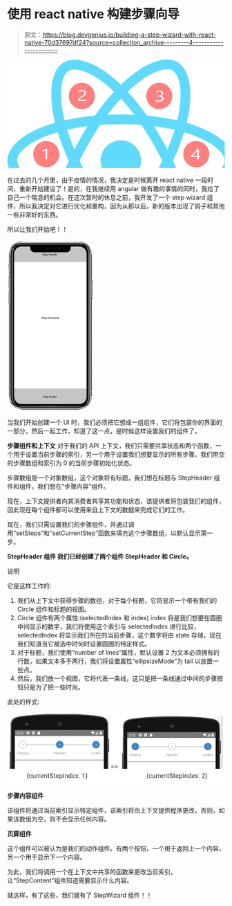 # 使用 react native 构建步骤向导

> 原文：<https://blog.devgenius.io/building-a-step-wizard-with-react-native-70d37697df24?source=collection_archive---------4----------------------->

![](img/11a31d37dcab2818b4393c9f50a9b798.png)

在过去的几个月里，由于疫情的情况，我决定是时候离开 react native 一段时间，重新开始建设了！是的，在我继续用 angular 做有趣的事情的同时，我给了自己一个喘息的机会。在这次暂时的休息之前，我开发了一个 step wizard 组件，所以我决定对它进行优化和重构，因为从那以后，新的版本出现了钩子和其他一些非常好的东西。

所以让我们开始吧！！

![](img/af119b4943ca6a5b9af9845f10e26045.png)

当我们开始创建一个 UI 时，我们必须把它想成一组组件，它们将包装你的界面的一部分，然后一起工作，知道了这一点，是时候这样设置我们的组件了。

**步骤组件和上下文** 对于我们的 API 上下文，我们只需要共享状态和两个函数，一个用于设置当前步骤的索引，另一个用于设置我们想要显示的所有步骤。我们用空的步骤数组和索引为 0 的当前步骤初始化状态。

步骤数组是一个对象数组，这个对象将有标题，我们想在标题与 StepHeader 组件和组件，我们想在"步骤内容"组件。

现在，上下文提供者向其消费者共享其功能和状态，该提供者将包装我们的组件，因此现在每个组件都可以使用来自上下文的数据来完成它们的工作。

现在，我们只需设置我们的步骤组件，并通过调用“setSteps”和“setCurrentStep”函数来填充这个步骤数组，以默认显示第一步。

**StepHeader 组件
我们已经创建了两个组件 StepHeader 和 Circle。**

说明

它是这样工作的:

1.  我们从上下文中获得步骤的数组，对于每个标题，它将显示一个带有我们的 Circle 组件和标题的视图。
2.  Circle 组件有两个属性:(selectedIndex 和 index) index 将是我们想要在圆圈中间显示的数字，我们将使用这个索引与 selectedIndex 进行比较，selectedIndex 将显示我们所在的当前步骤，这个数字将由 state 存储，现在我们知道当它被选中时何时设置圆圈的特定样式。
3.  对于标题，我们使用“number of lines”属性，默认设置 2 为文本必须拥有的行数，如果文本多于两行，我们将设置属性“ellipsizeMode”为 tail 以放置一些点。
4.  然后，我们放一个视图，它将代表一条线，这只是把一条线通过中间的步骤按钮只是为了把一些时尚。

此处的样式:

![](img/e42ae59aff2196e36420fd7fe43473db.png)

**步骤内容组件**

该组件将通过当前索引显示特定组件，该索引将由上下文提供程序更改，否则，如果该数组为空，则不会显示任何内容。

**页脚组件**

这个组件可以被认为是我们的动作组件。有两个按钮，一个用于返回上一个内容，另一个用于显示下一个内容。

为此，我们将调用一个在上下文中共享的函数来更改当前索引，让“StepContent”组件知道需要显示什么内容。

就这样，有了这些，我们就有了 StepWizard 组件！！